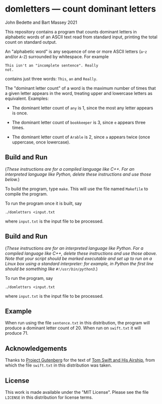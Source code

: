 # domletters — count dominant letters
John Bedette and Bart Massey 2021

This repository contains a program that counts dominant
letters in alphabetic words of an ASCII text read from
standard input, printing the total count on standard output.

An "alphabetic word" is any sequence of one or more
ASCII letters (`a`-`z` and/or `A`-`Z`) surrounded by
whitespace. For example

    This isn't an "incomplete sentence". Really
    not.

contains just three words: `This`, `an` and `Really`.

The "dominant letter count" of a word is the maximum number of
times that a given letter appears in the word, treating
upper and lowercase letters as equivalent. Examples:

* The dominant letter count of `any` is 1, since the most any
  letter appears is once.

* The dominant letter count of `bookkeeper` is 3, since `e`
  appears three times.

* The dominant letter count of `Arable` is 2, since `a`
  appears twice (once uppercase, once lowercase).

## Build and Run

(*These instructions are for a compiled language like
C++. For an interpreted language like Python, delete these
instructions and use those below.*)

To build the program, type `make`. This will use the file
named `Makefile` to compile the program.

To run the program once it is built, say

    ./domletters <input.txt

where `input.txt` is the input file to be processed.

## Build and Run

(*These instructions are for an interpreted language like
Python. For a compiled language like C++, delete these
instructions and use those above. Note that your script
should be marked executable and set up to run on a Linux box
using a standard interpreter: for example, in Python the
first line should be something like `#!/usr/bin/python3`.*)

To run the program, say

    ./domletters <input.txt

where `input.txt` is the input file to be processed.

## Example

When run using the file `sentence.txt` in this distribution,
the program will produce a dominant letter count of 20. When
run on `swift.txt` it will produce 71.

## Acknowledgements

Thanks to [Project Gutenberg](http://gutenberg.org) for the
text of
[Tom Swift and His Airship](https://www.gutenberg.org/cache/epub/3005/pg3005.txt),
from which the file `swift.txt` in this distribution was
taken.

## License

This work is made available under the "MIT License". Please
see the file `LICENSE` in this distribution for license
terms.
